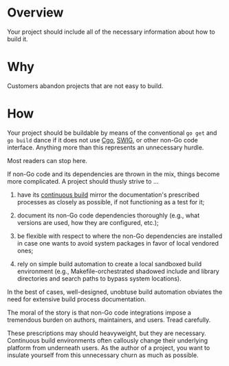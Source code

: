 # Overview
Your project should include all of the necessary information about how to build
it.


# Why
Customers abandon projects that are not easy to build.


# How
Your project should be buildable by means of the conventional `go get` and
`go build` dance if it does not use [Cgo](http://blog.golang.org/c-go-cgo),
[SWIG](http://www.swig.org/), or other non-Go code interface.  Anything more
than this represents an unnecessary hurdle.

Most readers can stop here.

If non-Go code and its dependencies are thrown in the mix, things become more
complicated.  A project should thusly strive to ...

  1. have its [continuous build](continuous_build.md) mirror the documentation's
     prescribed processes as closely as possible, if not functioning as a test
     for it;

  2. document its non-Go code dependencies thoroughly (e.g., what versions are
     used, how they are configured, etc.);

  3. be flexible with respect to where the non-Go dependencies are installed in
     case one wants to avoid system packages in favor of local vendored ones;

  4. rely on simple build automation to create a local sandboxed build
     environment (e.g., Makefile-orchestrated shadowed include and library
     directories and search paths to bypass system locations).

In the best of cases, well-designed, unobtuse build automation obviates the need
for extensive build process documentation.

The moral of the story is that non-Go code integrations impose a tremendous
burden on authors, maintainers, and users.  Tread carefully.

These prescriptions may should heavyweight, but they are necessary.  Continuous
build environments often callously change their underlying platform from
underneath users.  As the author of a project, you want to insulate yourself
from this unnecessary churn as much as possible.
